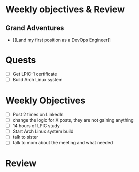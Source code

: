 # Weekly objectives & Review

## Grand Adventures

- [[Land my first position as a DevOps Engineer]]

# Quests

- [ ] Get LPIC-1 certificate
- [ ] Build Arch Linux system

# Weekly Objectives

- [ ] Post 2 times on LinkedIn
- [ ] change the logic for X posts, they are not gaining anything
- [ ] 14 hours of LPIC study
- [ ] Start Arch Linux system build
- [ ] talk to sister
- [ ] talk to mom about the meeting and what needed

# Review



